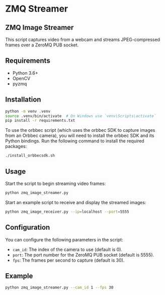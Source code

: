 # ZMQ Streamer

## ZMQ Image Streamer

This script captures video from a webcam and streams JPEG-compressed frames over a ZeroMQ PUB socket.

## Requirements
- Python 3.6+
- OpenCV
- pyzmq

## Installation
```bash
python -m venv .venv
source .venv/bin/activate  # On Windows use `venv\Scripts\activate`
pip install -r requirements.txt
```

To use the orbbec script (which uses the orbbec SDK to capture images from an Orbbec camera), you will need to install the orbbec SDK and its Python bindings. Run the following command to install the required packages:
```bash
./install_orbbecsdk.sh
```

## Usage

Start the script to begin streaming video frames:
```bash
python zmq_image_streamer.py
```

Start an example script to receive and display the streamed images:
```bash
python zmq_image_receiver.py --ip=localhost --port=5555
```


## Configuration
You can configure the following parameters in the script:
- `cam_id`: The index of the camera to use (default is 0).
- `port`: The port number for the ZeroMQ PUB socket (default is 5555).
- `fps`: The frames per second to capture (default is 30).


## Example
```bash
python zmq_image_streamer.py --cam_id 1 --fps 30
```